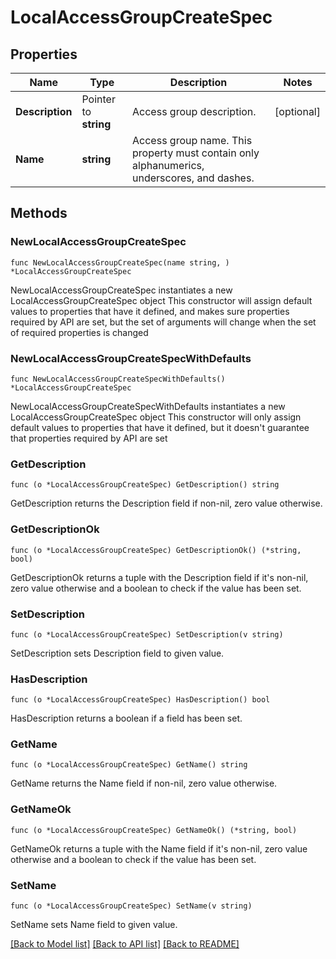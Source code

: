# LocalAccessGroupCreateSpec

## Properties

Name | Type | Description | Notes
------------ | ------------- | ------------- | -------------
**Description** | Pointer to **string** | Access group description. | [optional] 
**Name** | **string** | Access group name. This property must contain only alphanumerics, underscores, and dashes. | 

## Methods

### NewLocalAccessGroupCreateSpec

`func NewLocalAccessGroupCreateSpec(name string, ) *LocalAccessGroupCreateSpec`

NewLocalAccessGroupCreateSpec instantiates a new LocalAccessGroupCreateSpec object
This constructor will assign default values to properties that have it defined,
and makes sure properties required by API are set, but the set of arguments
will change when the set of required properties is changed

### NewLocalAccessGroupCreateSpecWithDefaults

`func NewLocalAccessGroupCreateSpecWithDefaults() *LocalAccessGroupCreateSpec`

NewLocalAccessGroupCreateSpecWithDefaults instantiates a new LocalAccessGroupCreateSpec object
This constructor will only assign default values to properties that have it defined,
but it doesn't guarantee that properties required by API are set

### GetDescription

`func (o *LocalAccessGroupCreateSpec) GetDescription() string`

GetDescription returns the Description field if non-nil, zero value otherwise.

### GetDescriptionOk

`func (o *LocalAccessGroupCreateSpec) GetDescriptionOk() (*string, bool)`

GetDescriptionOk returns a tuple with the Description field if it's non-nil, zero value otherwise
and a boolean to check if the value has been set.

### SetDescription

`func (o *LocalAccessGroupCreateSpec) SetDescription(v string)`

SetDescription sets Description field to given value.

### HasDescription

`func (o *LocalAccessGroupCreateSpec) HasDescription() bool`

HasDescription returns a boolean if a field has been set.

### GetName

`func (o *LocalAccessGroupCreateSpec) GetName() string`

GetName returns the Name field if non-nil, zero value otherwise.

### GetNameOk

`func (o *LocalAccessGroupCreateSpec) GetNameOk() (*string, bool)`

GetNameOk returns a tuple with the Name field if it's non-nil, zero value otherwise
and a boolean to check if the value has been set.

### SetName

`func (o *LocalAccessGroupCreateSpec) SetName(v string)`

SetName sets Name field to given value.



[[Back to Model list]](../README.md#documentation-for-models) [[Back to API list]](../README.md#documentation-for-api-endpoints) [[Back to README]](../README.md)


